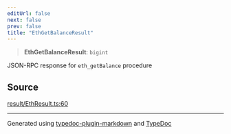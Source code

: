 ```yaml
---
editUrl: false
next: false
prev: false
title: "EthGetBalanceResult"
---
```


> **EthGetBalanceResult**: `bigint`

JSON-RPC response for `eth_getBalance` procedure

## Source

[result/EthResult.ts:60](https://github.com/evmts/tevm-monorepo/blob/main/vm/api/src/result/EthResult.ts#L60)

***
Generated using [typedoc-plugin-markdown](https://www.npmjs.com/package/typedoc-plugin-markdown) and [TypeDoc](https://typedoc.org/)

